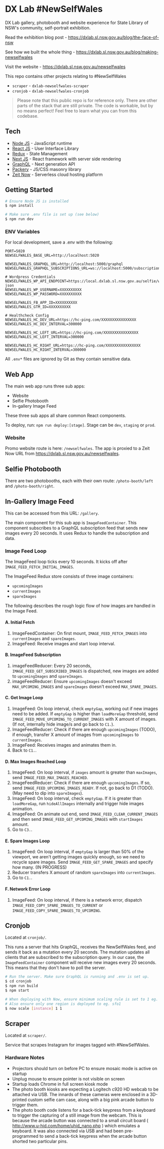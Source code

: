 # DX Lab #NewSelfWales

DX Lab gallery, photobooth and website experience for State Library of NSW's community, self-portrait exhibition.

Read the exhibition blog post - https://dxlab.sl.nsw.gov.au/blog/the-face-of-nsw

See how we built the whole thing - https://dxlab.sl.nsw.gov.au/blog/making-newselfwales

Visit the website - https://dxlab.sl.nsw.gov.au/newselfwales

This repo contains other projects relating to #NewSelfWales

- `scraper` - `dxlab-newselfwales-scraper`
- `cronjob` - `dxlab-newselfwales-cronjob`

> Please note that this public repo is for reference only. There are other parts of the stack that are still private. The code is workable, but by no means perfect! Feel free to learn what you can from this codebase.

## Tech

- [Node JS](https://nodejs.org/en/) - JavaScript runtime
- [React JS](https://reactjs.org/) - User Interface Library
- [Redux](https://redux.js.org/) - State Management
- [Next JS](https://nextjs.org/) - React framework with server side rendering
- [GraphQL](https://graphql.org/) - Next generation API
- [Packery](https://packery.metafizzy.co/) - JS/CSS masonry library
- [Zeit Now](https://zeit.co/now) - Serverless cloud hosting platform

## Getting Started

```bash
# Ensure Node JS is installed
$ npm install

# Make sure .env file is set up (see below)
$ npm run dev
```

### ENV Variables

For local development, save a .env with the following:

```
PORT=5020
NEWSELFWALES_BASE_URL=http://localhost:5020

NEWSELFWALES_GRAPHQL_URL=http://localhost:5000/graphql
NEWSELFWALES_GRAPHQL_SUBSCRIPTIONS_URL=ws://localhost:5000/subscriptions

# Wordpress Credentials
NEWSELFWALES_WP_API_ENDPOINT=https://local.dxlab.sl.nsw.gov.au/selfie/wp-json
NEWSELFWALES_WP_USERNAME=XXXXXXXXXX
NEWSELFWALES_WP_PASSWORD=XXXXXXXXXX

NEWSELFWALES_FB_APP_ID=XXXXXXXXXX
NEWSELFWALES_GTM_ID=XXXXXXXXXX

# Healthcheck Config
NEWSELFWALES_HC_DEV_URL=https://hc-ping.com/XXXXXXXXXXXXXXXX
NEWSELFWALES_HC_DEV_INTERVAL=300000

NEWSELFWALES_HC_LEFT_URL=https://hc-ping.com/XXXXXXXXXXXXXXXX
NEWSELFWALES_HC_LEFT_INTERVAL=300000

NEWSELFWALES_HC_RIGHT_URL=https://hc-ping.com/XXXXXXXXXXXXXXXX
NEWSELFWALES_HC_RIGHT_INTERVAL=300000
```

All `.env*` files are ignored by Git as they contain sensitive data.

## Web App

The main web app runs three sub apps:

- Website
- Selfie Photobooth
- In-gallery Image Feed

These three sub apps all share common React components.

To deploy, run:
`npm run deploy:[stage]`.
Stage can be `dev`, `staging` or `prod`.

### Website

Promo website route is here: `/newselfwales`. The app is proxied to a Zeit Now URL from https://dxlab.sl.nsw.gov.au/newselfwales.

## Selfie Photobooth

There are two photobooths, each with their own route: `/photo-booth/left` and `/photo-booth/right`.

## In-Gallery Image Feed

This can be accessed from this URL: `/gallery`.

The main component for this sub app is `ImageFeedContainer`. This component subscribes to a GraphQL subscription feed that sends new images every 20 seconds. It uses Redux to handle the subscription and data.

### Image Feed Loop

The ImageFeed loop ticks every 10 seconds. It kicks off after `IMAGE_FEED_FETCH_INITIAL_IMAGES`.

The ImageFeed Redux store consists of three image containers:

- `upcomingImages`
- `currentImages`
- `spareImages`

The following describes the rough logic flow of how images are handled in the Image Feed.

#### A. Initial Fetch

1. ImageFeedContainer: On first mount, `IMAGE_FEED_FETCH_IMAGES` into `currentImages` and `spareImages`.
2. ImageFeed: Receive images and start loop interval.

#### B. ImageFeed Subscription

1. imageFeedReducer: Every 20 seconds, `IMAGE_FEED_GET_SUBSCRIBED_IMAGES` is dispatched, new images are added to `upcomingImages` and `spareImages`.
2. imageFeedReducer: Ensure `upcomingImages` doesn't exceed `MAX_UPCOMING_IMAGES` and `spareImages` doesn't exceed `MAX_SPARE_IMAGES`.

#### C. Get Image Loop

1. ImageFeed: On loop interval, check `emptyGap`, working out if new images need to be added. If `emptyGap` is higher than `loadMoreGap` threshold, send `IMAGE_FEED_MOVE_UPCOMING_TO_CURRENT_IMAGES` with X amount of images. (If not, internally hide image/s and go back to `C1.`).
2. ImageFeedReducer: Check if there are enough `upcomingImages` (TODO), if enough, transfer X amount of images from `upcomingImages` to `currentImages`.
3. ImageFeed: Receives images and animates them in.
4. Back to `C1.`.

#### D. Max Images Reached Loop

1. ImageFeed: On loop interval, if `images` amount is greater than `maxImages`, send `IMAGE_FEED_MAX_IMAGES_REACHED`.
2. ImageFeedReducer: Check if there are enough `upcomingImages`. If so, send `IMAGE_FEED_UPCOMING_IMAGES_READY`. If not, go back to D1 (TODO). (May need to dip into `spareImages`).
3. ImageFeed: On loop interval, check `emptyGap`. If it is greater than `loadMoreGap`, run `hideAllImages` internally and trigger hide images animation.
4. ImageFeed: On animate out end, send `IMAGE_FEED_CLEAR_CURRENT_IMAGES` and then send `IMAGE_FEED_GET_UPCOMING_IMAGES` with `startImages` amount.
5. Go to `C3.`.

#### E. Spare Images Loop

1. ImageFeed: On loop interval, if `emptyGap` is larger than 50% of the viewport, we aren't getting images quickly enough, so we need to recycle spare images. Send `IMAGE_FEED_GET_SPARE_IMAGES` and specify how many. (IN PROGRESS)
2. Reducer transfers X amount of random `spareImages` into `currentImages`.
3. Go to `C1.`.

#### F. Network Error Loop

1. ImageFeed: On loop interval, if there is a network error, dispatch `IMAGE_FEED_COPY_SPARE_IMAGES_TO_CURRENT` or `IMAGE_FEED_COPY_SPARE_IMAGES_TO_UPCOMING`.

## Cronjob

Located at `cronjob/`.

This runs a server that hits GraphQL, receives the NewSelfWales feed, and sends it back as a mutation every 20 seconds. The mutation updates all clients that are subscribed to the subscription query. In our case, the `ImageFeedContainer` component will receive new images every 20 seconds. This means that they don't have to poll the server.

```bash
# Run the server. Make sure GraphQL is running and .env is set up.
$ cd cronjob
$ npm run build
$ npm start

# When deploying with Now, ensure minimum scaling rule is set to 1 eg.
# Also ensure only one region is deployed to eg. sfo1
$ now scale [instance] 1 1
```

## Scraper

Located at `scraper/`.

Service that scrapes Instagram for images tagged with #NewSelfWales.

### Hardware Notes

- Projectors should turn on before PC to ensure mosaic mode is active on startup
- Unplug mouse to ensure pointer is not visible on screen
- Startup loads Chrome in full screen kiosk mode
- The photo booth kiosks are expecting a Logitech c920 HD webcab to be attached via USB. The innards of these cameras were enclosed in a 3D-printed custom selfie cam case, along with a big pink arcade button to trigger them.
- The photo booth code listens for a back-tick keypress from a keyboard to trigger the capturing of a still image from the webcam. This is because the arcade button was connected to a small circuit board ( http://www.u-hid.com/home/uhid_nano.php ) which emulates a keyboard. It was also connected via USB and had been pre-programmed to send a back-tick keypress when the arcade button shorted two particular pins.
